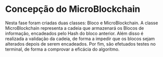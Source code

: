 # Concepção do MicroBlockchain
Nesta fase foram criadas duas classes: Bloco e MicroBlockchain.
A classe MicroBlockchain representa a cadeia que armazenará os Blocos de informação, encadeados pelo Hash do bloco anterior. Além disso é realizada a validação da cadeia, de forma a impedir que os blocos sejam alterados depois de serem encadeados.
Por fim, são efetuados testes no terminal, de forma a comprovar a eficácia do algoritmo.